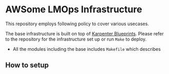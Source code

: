 # AWSome LMOps Infrastructure

This repository employs following policy to cover various usecases.

The base infrastructure is built on top of [Karpenter Blueprints](https://github.com/aws-samples/karpenter-blueprints/tree/main). Please refer to the repository for the infrastructure set up or run `Make` to deploy.


* All the modules including the base includes `Makefile` which describes

## How to setup
